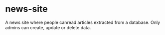 # news-site

A news site where people canread articles extracted from a database. Only admins can create, update or delete data.
